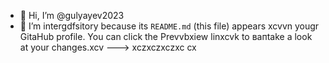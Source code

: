 - 👋 Hi, I’m @gulyayev2023
- 👀 I’m intergdfsitory because its `README.md` (this file) appears xcvvn yougr GitаHub profile.
You can click the Prevvbxiew linxcvk to вапtake a look at your changes.xcv
--->
xczxczxczxc
cx
